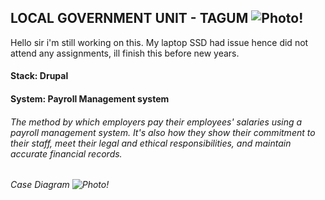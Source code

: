 ## LOCAL GOVERNMENT UNIT - TAGUM  ![Photo!](C:\Users\johan\OneDrive\Desktop\Logo1.png)

Hello sir i'm still working on this.
My laptop SSD had issue hence did not attend any assignments, ill finish this before new years.

#### Stack: Drupal

#### System: Payroll Management system

###### The method by which employers pay their employees' salaries using a payroll management system. It's also how they show their commitment to their staff, meet their legal and ethical responsibilities, and maintain accurate financial records.
###### Case Diagram ![Photo!](C:\Users\johan\OneDrive\Desktop\Logo.png)






